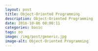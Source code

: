 ```yaml
---
layout: post
title: Object-Oriented Programming
description: Object-Oriented Programming
date: 2016-10-06 00:00:11
categories: basic
tags: oo
image: /img/post/generic.jpg
image-alt: Object-Oriented Programming
---
```

